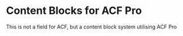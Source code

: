# Content Blocks for ACF Pro

This is not a field for ACF, but a content block system utilising ACF Pro

